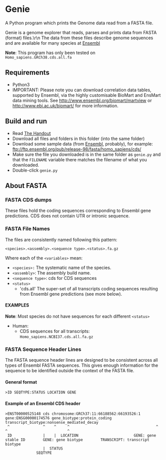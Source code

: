 # Genie

A Python program which prints the Genome data read from a FASTA file.

Genie is a genome explorer that reads, parses and prints data from FASTA (format) files.\r\n The data from these files describe genome sequences and are available for many species at [Ensembl](http://useast.ensembl.org/info/data/ftp/index.html)

**Note**: This program has only been tested on `Homo_sapiens.GRCh38.cds.all.fa`

## Requirements

- Python3
- IMPORTANT: Please note you can download correlation data tables,
supported by Ensembl, via the highly customisable BioMart and
EnsMart data mining tools. See http://www.ensembl.org/biomart/martview or
http://www.ebi.ac.uk/biomart/ for more information.


## Build  and run

- Read [The Handout](https://github.com/armitag8/CSCA20F19/raw/master/examples/genie/handout.pdf)
- Download all files and folders in this folder (into the same folder)
- Download some sample data (from [Ensembl](http://useast.ensembl.org/info/data/ftp/index.html), probably), for example: ftp://ftp.ensembl.org/pub/release-98/fasta/homo_sapiens/cds/
- Make sure the file you downloaded is in the same folder as `genie.py` and that the `FILENAME` variable there matches the filename of what you downloaded.
- Double-click `genie.py`


## About FASTA
### FASTA CDS dumps

These files hold the coding sequences corresponding to Ensembl gene 
predictions. CDS does not contain UTR or intronic sequence.


### FASTA File Names

The files are consistently named following this pattern:
```
<species>.<assembly>.<sequence type>.<status>.fa.gz
```
Where each of the `<variables>` mean:
- `<species>:` The systematic name of the species.
- `<assembly>`: The assembly build name.
- `<sequence type>`: cds for CDS sequences
- `<status>`
  * 'cds.all' The super-set of all transcripts coding sequences resulting from
     Ensembl gene predictions (see more below).

#### EXAMPLES  
**Note**: Most species do not have sequences for each different `<status>`

- Human:
  - CDS sequences for all transcripts: `Homo_sapiens.NCBI37.cds.all.fa.gz`

### FASTA Sequence Header Lines

The FASTA sequence header lines are designed to be consistent across
all types of Ensembl FASTA sequences.  This gives enough information
for the sequence to be identified outside the context of the FASTA file.

#### General format

```
>ID SEQTYPE:STATUS LOCATION GENE
```

#### Example of an Ensembl CDS header

```
>ENST00000525148 cds chromosome:GRCh37:11:66188562:66193526:1 gene:ENSG00000174576 gene_biotype:protein_coding transcript_biotype:nonsense_mediated_decay
 ^               ^    ^     ^                                       ^                    ^                           ^       
 ID              |    |  LOCATION                         GENE: gene stable ID        GENE: gene biotype        TRANSCRIPT: transcript biotype
                 |  STATUS
              SEQTYPE
```

